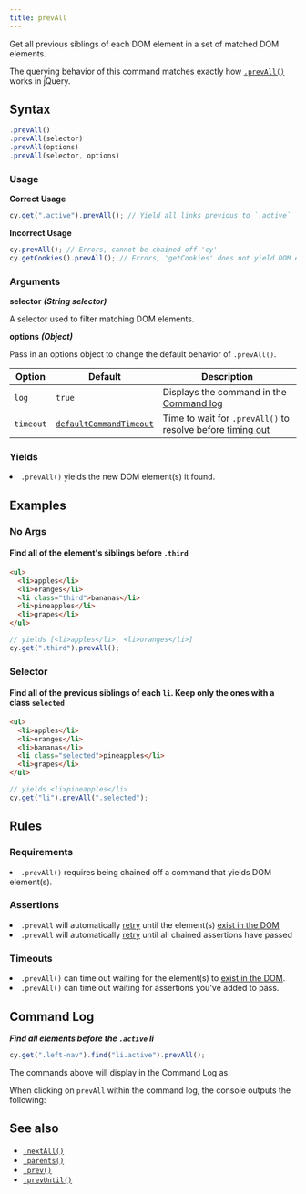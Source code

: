 ```yaml
---
title: prevAll
---
```


Get all previous siblings of each DOM element in a set of matched DOM elements.

<Alert type="info">

The querying behavior of this command matches exactly how [`.prevAll()`](http://api.jquery.com/prevAll) works in jQuery.

</Alert>

## Syntax

```javascript
.prevAll()
.prevAll(selector)
.prevAll(options)
.prevAll(selector, options)
```

### Usage

**<Icon name="check-circle" color="green"></Icon> Correct Usage**

```javascript
cy.get(".active").prevAll(); // Yield all links previous to `.active`
```

**<Icon name="exclamation-triangle" color="red"></Icon> Incorrect Usage**

```javascript
cy.prevAll(); // Errors, cannot be chained off 'cy'
cy.getCookies().prevAll(); // Errors, 'getCookies' does not yield DOM element
```

### Arguments

**<Icon name="angle-right"></Icon> selector** **_(String selector)_**

A selector used to filter matching DOM elements.

**<Icon name="angle-right"></Icon> options** **_(Object)_**

Pass in an options object to change the default behavior of `.prevAll()`.

| Option    | Default                                                              | Description                                                                              |
| --------- | -------------------------------------------------------------------- | ---------------------------------------------------------------------------------------- |
| `log`     | `true`                                                               | Displays the command in the [Command log](/guides/core-concepts/test-runner#Command-Log) |
| `timeout` | [`defaultCommandTimeout`](/guides/references/configuration#Timeouts) | Time to wait for `.prevAll()` to resolve before [timing out](#Timeouts)                  |

### Yields [<Icon name="question-circle"/>](introduction-to-cypress#Subject-Management)

<List><li>`.prevAll()` yields the new DOM element(s) it found.</li></List>

## Examples

### No Args

#### Find all of the element's siblings before `.third`

```html
<ul>
  <li>apples</li>
  <li>oranges</li>
  <li class="third">bananas</li>
  <li>pineapples</li>
  <li>grapes</li>
</ul>
```

```javascript
// yields [<li>apples</li>, <li>oranges</li>]
cy.get(".third").prevAll();
```

### Selector

#### Find all of the previous siblings of each `li`. Keep only the ones with a class `selected`

```html
<ul>
  <li>apples</li>
  <li>oranges</li>
  <li>bananas</li>
  <li class="selected">pineapples</li>
  <li>grapes</li>
</ul>
```

```javascript
// yields <li>pineapples</li>
cy.get("li").prevAll(".selected");
```

## Rules

### Requirements [<Icon name="question-circle"/>](introduction-to-cypress#Chains-of-Commands)

<List><li>`.prevAll()` requires being chained off a command that yields DOM element(s).</li></List>

### Assertions [<Icon name="question-circle"/>](introduction-to-cypress#Assertions)

<List><li>`.prevAll` will automatically [retry](/guides/core-concepts/retry-ability) until the element(s) [exist in the DOM](/guides/core-concepts/introduction-to-cypress#Default-Assertions)</li><li>`.prevAll` will automatically [retry](/guides/core-concepts/retry-ability) until all chained assertions have passed</li></List>

### Timeouts [<Icon name="question-circle"/>](introduction-to-cypress#Timeouts)

<List><li>`.prevAll()` can time out waiting for the element(s) to [exist in the DOM](/guides/core-concepts/introduction-to-cypress#Default-Assertions).</li><li>`.prevAll()` can time out waiting for assertions you've added to pass.</li></List>

## Command Log

**_Find all elements before the `.active` li_**

```javascript
cy.get(".left-nav").find("li.active").prevAll();
```

The commands above will display in the Command Log as:

<DocsImage src="/img/api/prevall/find-all-previous-elements-with-optional-selector.png" alt="Command Log prevAll" ></DocsImage>

When clicking on `prevAll` within the command log, the console outputs the following:

<DocsImage src="/img/api/prevall/console-log-all-previous-elements-traversed.png" alt="Console Log prevAll" ></DocsImage>

## See also

- [`.nextAll()`](/api/commands/nextall)
- [`.parents()`](/api/commands/parents)
- [`.prev()`](/api/commands/prev)
- [`.prevUntil()`](/api/commands/prevuntil)
